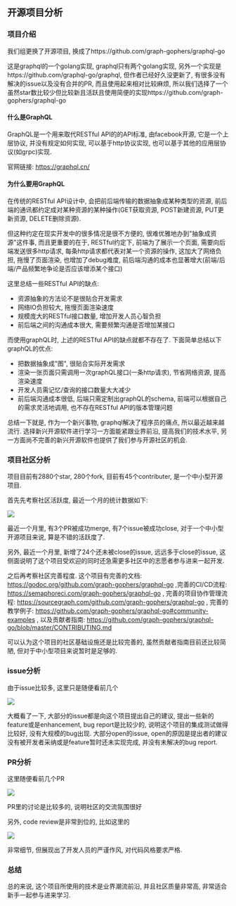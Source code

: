## 开源项目分析

### 项目介绍

我们组更换了开源项目,  换成了https://github.com/graph-gophers/graphql-go

这是graphql的一个golang实现, graphql只有两个golang实现, 另外一个实现是https://github.com/graphql-go/graphql, 但作者已经好久没更新了, 有很多没有解决的issue以及没有合并的PR, 而且使用起来相对比较麻烦, 所以我们选择了一个虽然star数比较少但比较新且活跃且使用简便的实现https://github.com/graph-gophers/graphql-go

#### 什么是GraphQL

GraphQL是一个用来取代RESTful API的的API标准, 由facebook开源, 它是一个上层协议, 并没有规定如何实现, 可以基于http协议实现, 也可以基于其他的应用层协议(如grpc)实现.

官网链接: <https://graphql.cn/>

#### 为什么要用GraphQL

在传统的RESTful API设计中, 会把前后端传输的数据抽象成某种类型的资源, 前后端的通讯都约定成对某种资源的某种操作(GET获取资源, POST新建资源, PUT更新资源, DELETE删除资源). 

但这种约定在现实开发中的很多情况是很不方便的, 很难优雅地办到"抽象成资源"这件事, 而且更重要的在于, RESTful约定下, 前端为了展示一个页面, 需要向后端发送很多http请求, 每条http请求都代表对某一个资源的操作, 这加大了网络负担, 拖慢了页面渲染, 也增加了debug难度, 前后端沟通的成本也显著增大(前端/后端/产品频繁地争论是否应该增添某个接口) 

这里总结一些RESTful API的缺点:

- 资源抽象的方法论不是很贴合开发需求
- 网络IO负担较大, 拖慢页面渲染速度
- 规模庞大的RESTful接口数量, 增加开发人员心智负担
- 前后端之间的沟通成本很大, 需要频繁沟通是否增加某接口

而使用graphQL时, 上述的RESTful API的缺点就都不存在了. 下面简单总结以下graphQL的优点:

- 把数据抽象成"图", 很贴合实际开发需求
- 渲染一张页面只需调用一次graphQL接口(一条http请求), 节省网络资源, 提高渲染速度
- 开发人员需记忆/查询的接口数量大大减少
- 前后端沟通成本很低, 后端只需定制出graphQL的schema, 前端可以根据自己的需求灵活地调用, 也不存在RESTful API的版本管理问题

总结一下就是, 作为一个新兴事物, graphql解决了程序员的痛点, 所以最近越来越流行. 选择新兴开源软件进行学习一方面能紧跟业界前沿, 提高我们的技术水平, 另一方面尚不完善的新兴开源软件也提供了我们参与开源社区的机会.

### 项目社区分析

项目目前有2880个star, 280个fork, 目前有45个contributer, 是一个中小型开源项目.

首先先考察社区活跃度, 最近一个月的统计数据如下:

![](/home/zzy/Desktop/open_source/01.png)

最近一个月里, 有3个PR被成功merge, 有7个issue被成功close, 对于一个中小型开源项目来说, 算是不错的活跃度了.

另外, 最近一个月里, 新增了24个还未被close的issue, 远远多于close的issue, 这侧面说明了这个项目受欢迎的同时还急需更多社区中的志愿者参与进来一起开发.

之后再考察社区完善程度. 这个项目有完善的文档: https://godoc.org/github.com/graph-gophers/graphql-go ,完善的CI/CD流程: https://semaphoreci.com/graph-gophers/graphql-go , 完善的项目协作管理流程: https://sourcegraph.com/github.com/graph-gophers/graphql-go , 完善的教学例子: https://github.com/graph-gophers/graphql-go#community-examples , 以及贡献者指南: https://github.com/graph-gophers/graphql-go/blob/master/CONTRIBUTING.md

可以认为这个项目的社区基础设施还是比较完善的, 虽然贡献者指南目前还比较简陋, 但对于中小型项目来说暂时是足够的.

### issue分析

由于issue比较多, 这里只是随便看前几个

![](/home/zzy/Desktop/open_source/03.png)

大概看了一下, 大部分的issue都是向这个项目提出自己的建议, 提出一些新的feature或是enhancement, bug report是比较少的, 说明这个项目的集成测试做得比较好, 没有大规模的bug出现. 大部分open的issue, open的原因是提出者的建议没有被开发者采纳或是feature暂时还未实现完成, 并没有未解决的bug report.

### PR分析

这里随便看前几个PR

![](/home/zzy/Desktop/open_source/04.png)

PR里的讨论是比较多的, 说明社区的交流氛围很好

另外, code review是非常到位的, 比如这里的

![](/home/zzy/Desktop/open_source/05.png)

非常细节, 但展现出了开发人员的严谨作风, 对代码风格要求严格.

### 总结

总的来说, 这个项目所使用的技术是业界潮流前沿, 并且社区质量非常高, 非常适合新手一起参与进来学习. 
